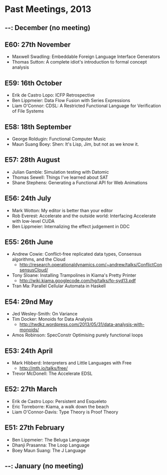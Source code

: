 # Past Meetings, 2013

## --: December (no meeting)

## E60: 27th November
 * Maxwell Swadling: Embeddable Foreign Language Interface Generators
 * Thomas Sutton: A complete idiot's introduction to formal concept analysis


## E59: 16th October
 * Erik de Castro Lopo: ICFP Retrospective
 * Ben Lippmeier: Data Flow Fusion with Series Expressions
 * Liam O'Connor: CDSL: A Restricted Functional Language for Verification of File Systems

## E58: 18th September
 * George Roldugin: Functional Computer Music
 * Maun Suang Boey: Shen: It's Lisp, Jim, but not as we know it.

## E57: 28th August
 * Julian Gamble: Simulation testing with Datomic
 * Thomas Sewell: Things I've learned about SAT
 * Shane Stephens: Generating a Functional API for Web Animations

## E56: 24th July
 * Mark Wotton: My editor is better than your editor
 * Rob Everest: Accelerate and the outside world: Interfacing Accelerate with low-level CUDA
 * Ben Lippmeier: Internalizing the effect judgement in DDC

## E55: 26th June
 * Andrew Cowie: Conflict-free replicated data types, Consensus algorithms, and the Cloud
   * http://research.operationaldynamics.com/~andrew/talks/ConflictConsensusCloud/
 * Tony Sloane: Installing Trampolines in Kiama's Pretty Printer
   * http://wiki.kiama.googlecode.com/hg/talks/fp-syd13.pdf
 * Tran Ma: Parallel Cellular Automata in Haskell

## E54: 29nd May
 * Jed Wesley-Smith: On Variance
 * Tim Docker: Monoids for Data Analysis
   * http://twdkz.wordpress.com/2013/05/31/data-analysis-with-monoids/
 * Amos Robinson: SpecConstr Optimising purely functional loops

## E53: 24th April
 * Mark Hibberd: Interpreters and Little Languages with Free
   * http://mth.io/talks/free/
 * Trevor McDonell: The Accelerate EDSL

## E52: 27th March
 * Erik de Castro Lopo: Persistent and Esqueleto
 * Eric Torreborre: Kiama, a walk down the beach
 * Liam O'Connor-Davis: Type Theory is Proof Theory

## E51: 27th February
 * Ben Lippmeier: The Beluga Language
 * Dhanji Prasanna: The Loop Language
 * Boey Maun Suang: The J Language

## --: January (no meeting)